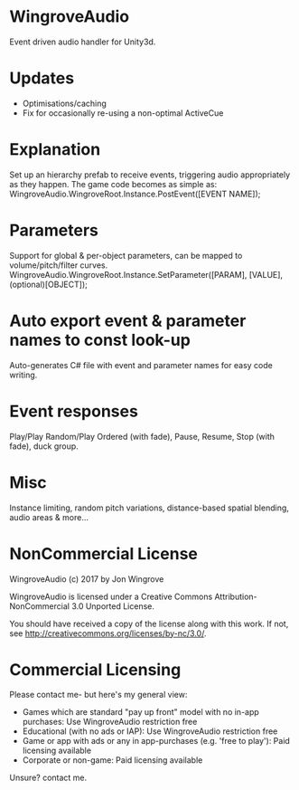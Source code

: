 # WingroveAudio
Event driven audio handler for Unity3d.

# Updates

* Optimisations/caching
* Fix for occasionally re-using a non-optimal ActiveCue

# Explanation
Set up an hierarchy prefab to receive events, triggering audio appropriately as they happen.
The game code becomes as simple as:
WingroveAudio.WingroveRoot.Instance.PostEvent([EVENT NAME]);

# Parameters
Support for global & per-object parameters, can be mapped to volume/pitch/filter curves.
WingroveAudio.WingroveRoot.Instance.SetParameter([PARAM], [VALUE], (optional)[OBJECT]);

# Auto export event & parameter names to const look-up
Auto-generates C# file with event and parameter names for easy code writing.

# Event responses
Play/Play Random/Play Ordered (with fade), Pause, Resume, Stop (with fade), duck group.

# Misc
Instance limiting, random pitch variations, distance-based spatial blending, audio areas & more...

# NonCommercial License
WingroveAudio (c) 2017 by Jon Wingrove

WingroveAudio is licensed under a
Creative Commons Attribution-NonCommercial 3.0 Unported License.

You should have received a copy of the license along with this
work.  If not, see <http://creativecommons.org/licenses/by-nc/3.0/>.

# Commercial Licensing
Please contact me- but here's my general view:

* Games which are standard "pay up front" model with no in-app purchases: Use WingroveAudio restriction free
* Educational (with no ads or IAP): Use WingroveAudio restriction free
* Game or app with ads or any in app-purchases (e.g. 'free to play'): Paid licensing available
* Corporate or non-game: Paid licensing available

Unsure? contact me.
